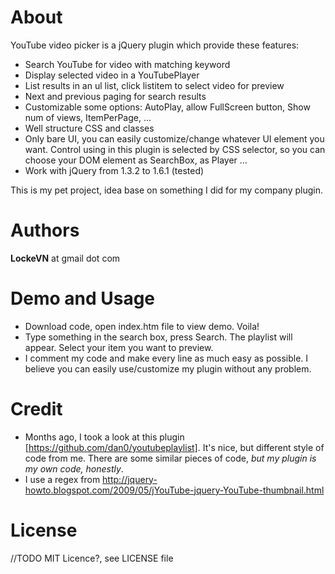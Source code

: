# About

YouTube video picker is a jQuery plugin which provide these features:

* Search YouTube for video with matching keyword
* Display selected video in a YouTubePlayer
* List results in an ul list, click listitem to select video for preview
* Next and previous paging for search results
* Customizable some options: AutoPlay, allow FullScreen button, Show num of views, ItemPerPage, ...
* Well structure CSS and classes
* Only bare UI, you can easily customize/change whatever UI element you want. Control using in this plugin is selected by CSS selector, so you can choose your DOM element as SearchBox, as Player ...
* Work with jQuery from 1.3.2 to 1.6.1 (tested)

This is my pet project, idea base on something I did for my company plugin.


# Authors
**LockeVN** at gmail dot com

# Demo and Usage
* Download code, open index.htm file to view demo. Voila!
* Type something in the search box, press Search. The playlist will appear. Select your item you want to preview.
* I comment my code and make every line as much easy as possible. I believe you can easily use/customize my plugin without any problem.


# Credit
* Months ago, I took a look at this plugin [https://github.com/dan0/youtubeplaylist]. It's nice, but different style of code from me. There are some similar pieces of code, *but my plugin is my own code, honestly*.
* I use a regex from http://jquery-howto.blogspot.com/2009/05/jYouTube-jquery-YouTube-thumbnail.html

# License
//TODO
MIT Licence?, see LICENSE file
